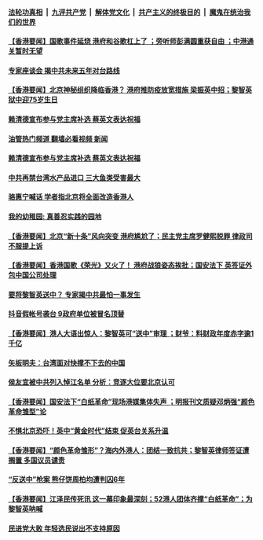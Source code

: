 ####  [法轮功真相](../../../../basic/blob/master/README.md?t=12101331) &nbsp;|&nbsp; [九评共产党](../../../../9ping.md/blob/master/README.md?t=12101331) &nbsp;|&nbsp; [解体党文化](../../../../jtdwh.md/blob/master/README.md?t=12101331)  &nbsp;|&nbsp; [共产主义的终极目的](../../../../gczydzjmd.md/blob/master/README.md?t=12101331) &nbsp;|&nbsp; [魔鬼在统治我们的世界](../../../../mgztzwmdsj.md/blob/master/README.md?t=12101331) 

#### [【香港要闻】国歌事件延烧 港府和谷歌杠上了 ；旁听师彭满圆重获自由 ；中港通关暂时无望](../pages/soh55/678201.md?t=12101331) 
#### [专家座谈会 揭中共未来五年对台路线](../pages/soh55/678042.md?t=12101331) 
#### [【香港要闻】北京神秘组织降临香港？ 港府推防疫放宽措施 梁振英中招；黎智英狱中迎75岁生日 ](../pages/soh55/677919.md?t=12101331) 
#### [赖清德宣布参与党主席补选 蔡英文表达祝福](../pages/soh55/677877.md?t=12101331) 
#### [油管热门频道 翻墙必看视频 新闻](http://129.146.143.75:81/youtube.html?12101331)
#### [赖清德宣布参与党主席补选 蔡英文表达祝福](../pages/soh55/677877.md?t=12101331) 
#### [中共再禁台湾水产品进口 三大鱼类受害最大](../pages/soh55/677880.md?t=12101331) 
#### [骆惠宁喊话 学者指北京将全面改造香港人](../pages/soh55/677739.md?t=12101331) 
#### [我的幼稚园: 真善忍实践的园地](../pages/soh55/677661.md?t=12101331) 
#### [【香港要闻】北京“新十条”风向突变 港府尴尬了；民主党主席罗健熙脱罪 律政司不服提上诉](../pages/soh55/677634.md?t=12101331) 
#### [【香港要闻】香港国歌《荣光》又火了！ 港府战狼姿态挨批；国安法下 英签证外包中国公司处理](../pages/soh55/677382.md?t=12101331) 
#### [要将黎智英送中？ 专家揭中共最怕一事发生](../pages/soh55/677298.md?t=12101331) 
#### [抖音假帐号袭台 9政府单位被冒名顶替](../pages/soh55/677202.md?t=12101331) 
#### [【香港要闻】港人大语出惊人：黎智英可“送中”审理 ；财爷：料财政年度赤字逾1千亿](../pages/soh55/677127.md?t=12101331) 
#### [矢板明夫：台湾面对快撑不下去的中国](../pages/soh55/677004.md?t=12101331) 
#### [侯友宜被中共列入悼江名单 分析：竞逐大位要北京认可](../pages/soh55/676680.md?t=12101331) 
#### [【香港要闻】国安法下“白纸革命”现场港媒集体失声 ；明报刊文质疑邓炳强“颜色革命雏型”论](../pages/soh55/676542.md?t=12101331) 
#### [不惧北京恐吓！英中“黄金时代”结束 促英台关系升温](../pages/soh55/676452.md?t=12101331) 
#### [【香港要闻】“颜色革命雏形”？海内外港人：团结一致抗共；黎智英律师签证遭搁置 多国议员谴责 ](../pages/soh55/676245.md?t=12101331) 
#### [“反送中”枪案 熊仔饼周柏均遭判囚6年](../pages/soh55/676035.md?t=12101331) 
#### [【香港要闻】江泽民传死讯 这一幕印象最深刻；52港人团体齐撑“白纸革命”；为黎智英呐喊](../pages/soh55/675900.md?t=12101331) 
#### [民进党大败 年轻选民说出不支持原因](../pages/soh55/675675.md?t=12101331) 
<img src='http://gfw-breaker.win/goodnews/indexes/soh55.md' width='0px' height='0px'/>
